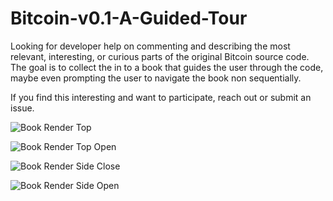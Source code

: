 # Bitcoin-v0.1-A-Guided-Tour

Looking for developer help on commenting and describing the most relevant, interesting, or curious parts of the original Bitcoin source code. The goal is to collect the in to a book that guides the user through the code, maybe even prompting the user to navigate the book non sequentially.

If you find this interesting and want to participate, reach out or submit an issue.

![Book Render Top](https://piratehash.com/wp-content/uploads/2019/12/Bitcoin_Book_Tour_cover.jpg)

![Book Render Top Open](https://piratehash.com/wp-content/uploads/2019/12/Bitcoin_Book_open_top.jpg)

![Book Render Side Close](https://piratehash.com/wp-content/uploads/2019/12/Bitcoin_Book_Tour_cover_up.jpg)

![Book Render Side Open](https://piratehash.com/wp-content/uploads/2019/12/Bitcoin_Book_open_tele.jpg)
